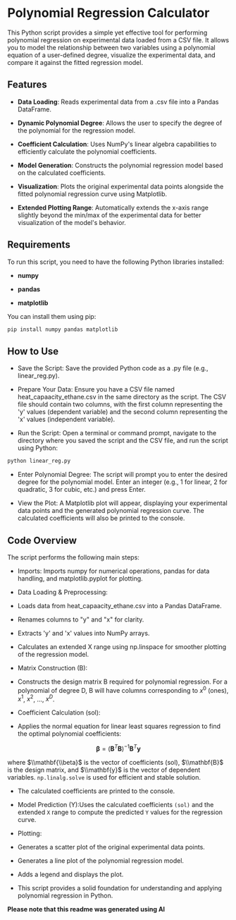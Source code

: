 # Polynomial Regression Calculator

This Python script provides a simple yet effective tool for performing polynomial regression on experimental data loaded from a CSV file. It allows you to model the relationship between two variables using a polynomial equation of a user-defined degree, visualize the experimental data, and compare it against the fitted regression model.

## Features

- **Data Loading**: Reads experimental data from a .csv file into a Pandas DataFrame.

- **Dynamic Polynomial Degree**: Allows the user to specify the degree of the polynomial for the regression model.

- **Coefficient Calculation**: Uses NumPy's linear algebra capabilities to efficiently calculate the polynomial coefficients.

- **Model Generation**: Constructs the polynomial regression model based on the calculated coefficients.

- **Visualization**: Plots the original experimental data points alongside the fitted polynomial regression curve using Matplotlib.

- **Extended Plotting Range**: Automatically extends the x-axis range slightly beyond the min/max of the experimental data for better visualization of the model's behavior.

## Requirements

To run this script, you need to have the following Python libraries installed:

- **numpy**

- **pandas**

- **matplotlib**

You can install them using pip:

```bash
pip install numpy pandas matplotlib

```

## How to Use

- Save the Script: Save the provided Python code as a .py file (e.g., linear_reg.py).

- Prepare Your Data: Ensure you have a CSV file named heat_capaacity_ethane.csv in the same directory as the script. The CSV file should contain two columns, with the first column representing the 'y' values (dependent variable) and the second column representing the 'x' values (independent variable).

- Run the Script: Open a terminal or command prompt, navigate to the directory where you saved the script and the CSV file, and run the script using Python:

```python
python linear_reg.py

```

- Enter Polynomial Degree: The script will prompt you to enter the desired degree for the polynomial model. Enter an integer (e.g., 1 for linear, 2 for quadratic, 3 for cubic, etc.) and press Enter.

- View the Plot: A Matplotlib plot will appear, displaying your experimental data points and the generated polynomial regression curve. The calculated coefficients will also be printed to the console.

## Code Overview

The script performs the following main steps:

- Imports: Imports numpy for numerical operations, pandas for data handling, and matplotlib.pyplot for plotting.

- Data Loading & Preprocessing:

- Loads data from heat_capaacity_ethane.csv into a Pandas DataFrame.

- Renames columns to "y" and "x" for clarity.

- Extracts 'y' and 'x' values into NumPy arrays.

- Calculates an extended X range using np.linspace for smoother plotting of the regression model.

- Matrix Construction (B):

- Constructs the design matrix B required for polynomial regression. For a polynomial of degree D, B will have columns corresponding to $x^0$ (ones), $x^1$, $x^2$, ..., $x^D$.

- Coefficient Calculation (sol):

- Applies the normal equation for linear least squares regression to find the optimal polynomial coefficients:


$$ 
\mathbf{\beta} = (\mathbf{B}^T \mathbf{B})^{-1} \mathbf{B}^T \mathbf{y}
$$


where $\\mathbf{\\beta}$ is the vector of coefficients (sol), $\\mathbf{B}$ is the design matrix, and $\\mathbf{y}$ is the vector of dependent variables. `np.linalg.solve` is used for efficient and stable solution.

- The calculated coefficients are printed to the console.

- Model Prediction (Y):Uses the calculated coefficients `(sol)` and the extended `X` range to compute the predicted `Y` values for the regression curve.

- Plotting:

- Generates a scatter plot of the original experimental data points.

- Generates a line plot of the polynomial regression model.

- Adds a legend and displays the plot.

- This script provides a solid foundation for understanding and applying polynomial regression in Python.


**Please note that this readme was generated using AI**